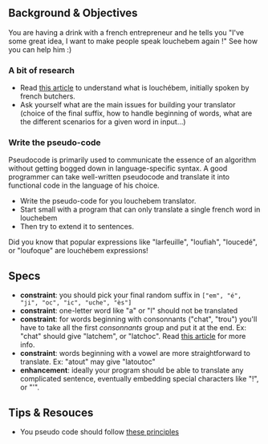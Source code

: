 ## Background & Objectives

You are having a drink with a french entrepreneur and he tells you "I've some great idea, I want to make people speak louchebem again !" See how you can help him :)

### A bit of research

* Read [this article](https://en.wikipedia.org/wiki/Louch%C3%A9bem) to understand what is louchébem, initially spoken by french butchers.
* Ask yourself what are the main issues for building your translator (choice of the final suffix, how to handle beginning of words, what are the different scenarios for a given word in input...)

### Write the pseudo-code

Pseudocode is primarily used to communicate the essence of an algorithm without getting bogged down in language-specific syntax. A good programmer can take well-written pseudocode and translate it into functional code in the language of his choice.

* Write the pseudo-code for you louchebem translator.
* Start small with a program that can only translate a single french word in louchebem
* Then try to extend it to sentences.

Did you know that popular expressions like "larfeuille", "loufiah", "loucedé", or "loufoque" are louchébem expressions!

## Specs

- **constraint**: you should pick your final random suffix in `["em", "é", "ji", "oc", "ic", "uche", "ès"]`
- **constraint**: one-letter word like "a" or "l" should not be translated
- **constraint**: for words beginning with consonnants ("chat", "trou") you'll have to take all the first *consonnants* group and put it at the end. Ex: "chat" should give "latchem", or "latchoc". Read [this article](http://en.wikipedia.org/wiki/Louch%C3%A9bem) for more info.
- **constraint**: words beginning with a vowel are more straightforward to translate. Ex: "atout" may give "latoutoc"
- **enhancement**: ideally your program should be able to translate any complicated sentence, eventually embedding special characters like "!", or "'".

## Tips & Resouces

- You pseudo code should follow [these principles](http://www.cs.cornell.edu/Courses/cs482/2003su/handouts/pseudocode.pdf)
